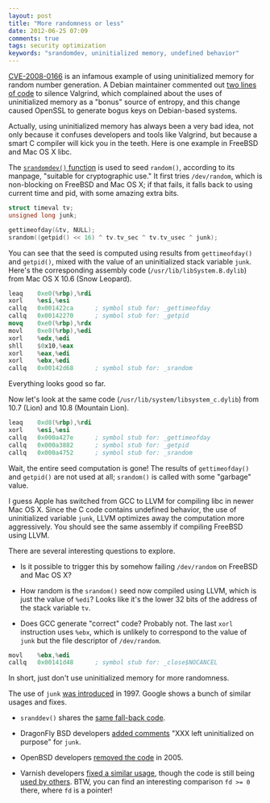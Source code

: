 ```yaml
---
layout: post
title: "More randomness or less"
date: 2012-06-25 07:09
comments: true
tags: security optimization
keywords: "srandomdev, uninitialized memory, undefined behavior"
---
```

[CVE-2008-0166](http://www.debian.org/security/2008/dsa-1571)
is an infamous example of using uninitialized memory for random
number generation.  A Debian maintainer commented out
[two lines of code](http://anonscm.debian.org/viewvc/pkg-openssl/openssl/trunk/rand/md_rand.c?r1=140&r2=141&pathrev=141)
to silence Valgrind, which complained about the uses of uninitialized
memory as a "bonus" source of entropy, and this change caused
OpenSSL to generate bogus keys on Debian-based systems.

Actually, using uninitialized memory has always been a very bad
idea, not only because it confuses developers and tools like Valgrind,
but because a smart C compiler will kick you in the teeth.  Here is
one example in FreeBSD and Mac OS X libc.

The [`srandomdev()` function](http://svnweb.freebsd.org/base/head/lib/libc/stdlib/random.c?revision=165903&view=markup#l286) is used to seed `random()`, according
to its manpage, "suitable for cryptographic use."  It first
tries `/dev/random`, which is non-blocking on FreeBSD and Mac OS X;
if that fails, it falls back to using current time and pid, with
some amazing extra bits.

```c
struct timeval tv;
unsigned long junk;

gettimeofday(&tv, NULL);
srandom((getpid() << 16) ^ tv.tv_sec ^ tv.tv_usec ^ junk);
```

You can see that the seed is computed using results from `gettimeofday()`
and `getpid()`, mixed with the value of an uninitialized stack
variable `junk`.  Here's the corresponding assembly code (`/usr/lib/libSystem.B.dylib`)
from Mac OS X 10.6 (Snow Leopard).

```nasm
leaq    0xe0(%rbp),%rdi
xorl    %esi,%esi
callq   0x001422ca      ; symbol stub for: _gettimeofday
callq   0x00142270      ; symbol stub for: _getpid
movq    0xe0(%rbp),%rdx
movl    0xe8(%rbp),%edi
xorl    %edx,%edi
shll    $0x10,%eax
xorl    %eax,%edi
xorl    %ebx,%edi
callq   0x00142d68      ; symbol stub for: _srandom
```

Everything looks good so far.

Now let's look at the same code
(`/usr/lib/system/libsystem_c.dylib`)
from 10.7 (Lion) and 10.8 (Mountain Lion).

```nasm
leaq    0xd8(%rbp),%rdi
xorl    %esi,%esi
callq   0x000a427e      ; symbol stub for: _gettimeofday
callq   0x000a3882      ; symbol stub for: _getpid
callq   0x000a4752      ; symbol stub for: _srandom
```

Wait, the entire seed computation is gone!  The results of
`gettimeofday()` and `getpid()` are not used at all; `srandom()`
is called with some "garbage" value.

I guess Apple has switched from GCC to LLVM for compiling libc in
newer Mac OS X.  Since the C code contains undefined behavior, the
use of uninitialized variable `junk`, LLVM optimizes away the
computation more aggressively.  You should see the same assembly
if compiling FreeBSD using LLVM.

There are several interesting questions to explore.

- Is it possible to trigger this by somehow failing `/dev/random`
on FreeBSD and Mac OS X?

- How random is the `srandom()` seed now compiled using
LLVM, which is just the value of `%edi`?  Looks like it's the
lower 32 bits of the address of the stack variable `tv`.

- Does GCC generate "correct" code?  Probably not.  The
last `xorl` instruction uses `%ebx`, which is unlikely to correspond
to the value of `junk` but the file descriptor of `/dev/random`.

```nasm
movl    %ebx,%edi
callq   0x00141d48      ; symbol stub for: _close$NOCANCEL
```

In short, just don't use uninitialized memory for more randomness.

The use of `junk`
[was introduced](http://svnweb.freebsd.org/base/head/lib/libc/stdlib/random.c?r1=26665&r2=26664&pathrev=26665)
in 1997.  Google shows a bunch of similar usages and fixes.

- `sranddev()` shares the [same fall-back code](http://svnweb.freebsd.org/base/head/lib/libc/stdlib/rand.c?revision=174541&view=markup#l111).

- DragonFly BSD developers
[added comments](http://gitweb.dragonflybsd.org/dragonfly.git/commitdiff/8ad9d800f127f035a32004f8ba2b90bc63b527fc)
"XXX left uninitialized on purpose" for `junk`.

- OpenBSD developers
[removed the code](http://www.openbsd.org/cgi-bin/cvsweb/src/lib/libc/stdlib/random.c.diff?r1=1.14;r2=1.15;f=h)
in 2005.

- Varnish developers [fixed a similar usage](https://www.varnish-cache.org/trac/changeset/51b5e0be21c8f82110c9de0624524fccd570a600), though the code is still being
[used by others](https://github.com/servalproject/serval-dna/blob/1eb4c34015b69675832d450348421b9b6b13ce07/srandomdev.c#L63).
BTW, you can find an interesting comparison `fd >= 0` there, where `fd` is a pointer!
